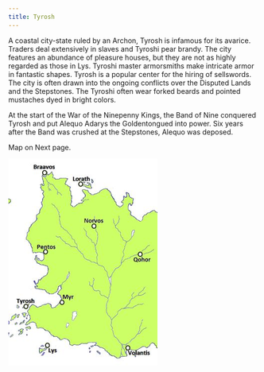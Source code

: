 ```yaml
---
title: Tyrosh
---
```


A coastal city-state ruled by an Archon, Tyrosh is infamous for its avarice. Traders deal extensively in slaves and Tyroshi pear brandy. The city features an abundance of pleasure houses, but they are not as highly regarded as those in Lys. Tyroshi master armorsmiths make intricate armor in fantastic shapes. Tyrosh is a popular center for the hiring of sellswords. The city is often drawn into the ongoing conflicts over the Disputed Lands and the Stepstones. The Tyroshi often wear forked beards and pointed mustaches dyed in bright colors.

At the start of the War of the Ninepenny Kings, the Band of Nine conquered Tyrosh and put Alequo Adarys the Goldentongued into power. Six years after the Band was crushed at the Stepstones, Alequo was deposed.

Map on Next page.

![Image](images/000027.jpg)


